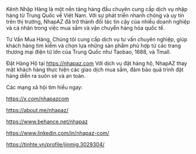 Kênh Nhập Hàng là một nền tảng hàng đầu chuyên cung cấp dịch vụ nhập hàng từ Trung Quốc về Việt Nam. Với sự phát triển nhanh chóng và uy tín trên thị trường, NhapAZ đã trở thành đối tác tin cậy của nhiều doanh nghiệp và cá nhân trong việc mua sắm và vận chuyển hàng hóa quốc tế.

Tư Vấn Mua Hàng, Chúng tôi cung cấp dịch vụ tư vấn chuyên nghiệp, giúp khách hàng tìm kiếm và chọn lựa những sản phẩm phù hợp từ các trang thương mại điện tử lớn của Trung Quốc như Taobao, 1688, và Tmall.

Đặt Hàng Hộ tại https://nhapaz.com
Với dịch vụ đặt hàng hộ, NhapAZ thay mặt khách hàng thực hiện các giao dịch mua sắm, đảm bảo quá trình đặt hàng diễn ra suôn sẻ và an toàn.

Các mạng xã hội tìm hiểu ngay:

https://x.com/nhapazcom

https://about.me/nhapaz/

https://www.behance.net/nhapaz

https://www.linkedin.com/in/nhapaz-com/

https://tinhte.vn/profile/jinmig.3029304/
<!---
nhapaz/nhapaz is a ✨ special ✨ repository because its `README.md` (this file) appears on your GitHub profile.
You can click the Preview link to take a look at your changes.
--->
